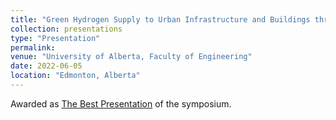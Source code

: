 ```yaml
---
title: "Green Hydrogen Supply to Urban Infrastructure and Buildings through Blending into the Existing Grid"
collection: presentations
type: "Presentation"
permalink: 
venue: "University of Alberta, Faculty of Engineering"
date: 2022-06-05
location: "Edmonton, Alberta"
---
```


Awarded as [The Best Presentation](https://www.linkedin.com/feed/update/urn:li:activity:6958483402534633472/) of the symposium.
